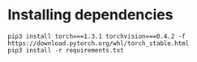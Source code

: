 # Installing dependencies

```shell
pip3 install torch===1.3.1 torchvision===0.4.2 -f https://download.pytorch.org/whl/torch_stable.html
pip3 install -r requirements.txt
```
